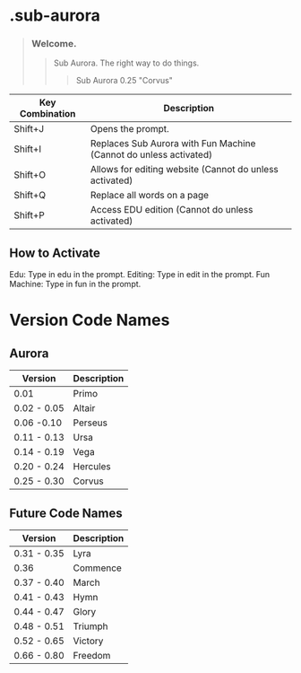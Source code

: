 # .sub-aurora

> ### Welcome.
>> Sub Aurora. The right way to do things.
>>> Sub Aurora 0.25 "Corvus"

| Key Combination | Description |
| --------------- | ----------- |
| Shift+J         | Opens the prompt. |
| Shift+I         | Replaces Sub Aurora with Fun Machine (Cannot do unless activated)|
| Shift+O         | Allows for editing website (Cannot do unless activated)|
| Shift+Q         | Replace all words on a page |
| Shift+P         | Access EDU edition (Cannot do unless activated)|

## How to Activate

Edu: Type in edu in the prompt.
Editing: Type in edit in the prompt.
Fun Machine: Type in fun in the prompt.

# Version Code Names

## Aurora 
| Version | Description |
| --------------- | ----------- |
| 0.01         | Primo |
| 0.02 -  0.05       | Altair |
| 0.06 -0.10       | Perseus |
| 0.11 - 0.13        | Ursa |
| 0.14 - 0.19       | Vega |
| 0.20 - 0.24       | Hercules |
| 0.25 - 0.30 | Corvus |

## Future Code Names 

| Version | Description |
| ---------------| -------------- |
| 0.31 - 0.35 | Lyra |
| 0.36 | Commence |
| 0.37 - 0.40 | March |
| 0.41 - 0.43 | Hymn |
| 0.44 - 0.47 | Glory |
| 0.48 - 0.51 | Triumph |
| 0.52 - 0.65 | Victory |
| 0.66 - 0.80 | Freedom |


